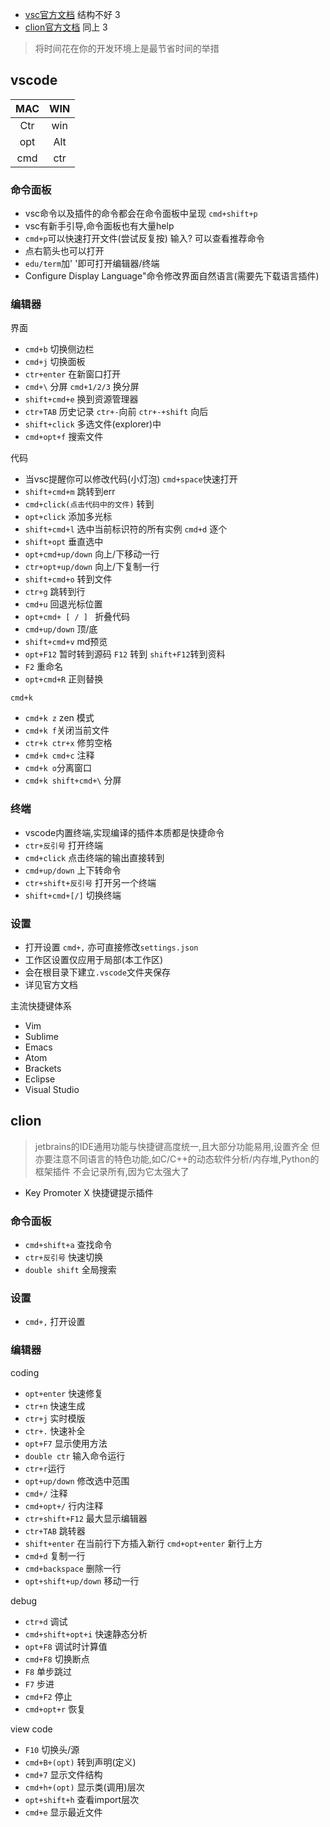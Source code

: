 - [vsc官方文档](https://code.visualstudio.com/Docs) 结构不好 3
- [clion官方文档](https://www.jetbrains.com/help/clion/installation-guide.html) 同上 3

> 将时间花在你的开发环境上是最节省时间的举措

## vscode

|MAC|WIN|
:----:|:----:|
|Ctr|win|
|opt|Alt|
|cmd|ctr|

### 命令面板

- vsc命令以及插件的命令都会在命令面板中呈现 `cmd+shift+p`
- vsc有新手引导,命令面板也有大量help
- `cmd+p`可以快速打开文件(尝试反复按) 输入? 可以查看推荐命令
- 点右箭头也可以打开
- `edu/term`加' '即可打开编辑器/终端
- Configure Display Language"命令修改界面自然语言(需要先下载语言插件)

### 编辑器

界面

- `cmd+b` 切换侧边栏
- `cmd+j` 切换面板
- `ctr+enter` 在新窗口打开
- `cmd+\` 分屏 `cmd+1/2/3` 换分屏
- `shift+cmd+e` 换到资源管理器
- `ctr+TAB` 历史记录 `ctr+-`向前  `ctr+-+shift` 向后
- `shift+click` 多选文件(explorer)中
- `cmd+opt+f` 搜索文件

代码

- 当vsc提醒你可以修改代码(小灯泡) `cmd+space`快速打开
- `shift+cmd+m` 跳转到err
- `cmd+click(点击代码中的文件)` 转到
- `opt+click` 添加多光标
- `shift+cmd+l` 选中当前标识符的所有实例 `cmd+d` 逐个
- `shift+opt` 垂直选中
- `opt+cmd+up/down` 向上/下移动一行
- `ctr+opt+up/down` 向上/下复制一行
- `shift+cmd+o` 转到文件
- `ctr+g` 跳转到行
- `cmd+u` 回退光标位置
- `opt+cmd+ [ / ] ` 折叠代码
- `cmd+up/down` 顶/底
- `shift+cmd+v` md预览
- `opt+F12` 暂时转到源码 `F12` 转到 `shift+F12`转到资料
- `F2` 重命名
- `opt+cmd+R` 正则替换

`cmd+k`

- `cmd+k z` zen 模式
- `cmd+k f`关闭当前文件
- `ctr+k ctr+x` 修剪空格
- `cmd+k cmd+c` 注释
- `cmd+k o`分离窗口
- `cmd+k shift+cmd+\` 分屏

### 终端

- vscode内置终端,实现编译的插件本质都是快捷命令
- `ctr+反引号` 打开终端
- `cmd+click` 点击终端的输出直接转到
- `cmd+up/down` 上下转命令
- `ctr+shift+反引号` 打开另一个终端
- `shift+cmd+[/]` 切换终端

### 设置

- 打开设置 `cmd+,` 亦可直接修改`settings.json`
- 工作区设置仅应用于局部(本工作区)
- 会在根目录下建立`.vscode`文件夹保存
- 详见官方文档

主流快捷键体系  
- Vim  
- Sublime  
- Emacs  
- Atom  
- Brackets  
- Eclipse  
- Visual Studio  


## clion

> jetbrains的IDE通用功能与快捷键高度统一,且大部分功能易用,设置齐全
> 但亦要注意不同语言的特色功能,如C/C++的动态软件分析/内存堆,Python的框架插件
> 不会记录所有,因为它太强大了

- Key Promoter X 快捷键提示插件

### 命令面板

- `cmd+shift+a` 查找命令
- `ctr+反引号` 快速切换
- `double shift` 全局搜索

### 设置

- `cmd+,` 打开设置

### 编辑器

coding

- `opt+enter` 快速修复
- `ctr+n` 快速生成
- `ctr+j` 实时模版
- `ctr+.` 快速补全
- `opt+F7` 显示使用方法
- `double ctr` 输入命令运行
- `ctr+r`运行
- `opt+up/down` 修改选中范围
- `cmd+/` 注释
- `cmd+opt+/` 行内注释
- `ctr+shift+F12` 最大显示编辑器
- `ctr+TAB` 跳转器
- `shift+enter` 在当前行下方插入新行 `cmd+opt+enter` 新行上方
- `cmd+d` 复制一行
- `cmd+backspace` 删除一行
- `opt+shift+up/down` 移动一行

debug

- `ctr+d` 调试
- `cmd+shift+opt+i` 快速静态分析
- `opt+F8` 调试时计算值
- `cmd+F8` 切换断点
- `F8` 单步跳过
- `F7` 步进
- `cmd+F2` 停止
- `cmd+opt+r` 恢复

view code

- `F10` 切换头/源
- `cmd+B+(opt)` 转到声明(定义)
- `cmd+7` 显示文件结构
- `cmd+h+(opt)` 显示类(调用)层次
- `opt+shift+h` 查看import层次
- `cmd+e` 显示最近文件